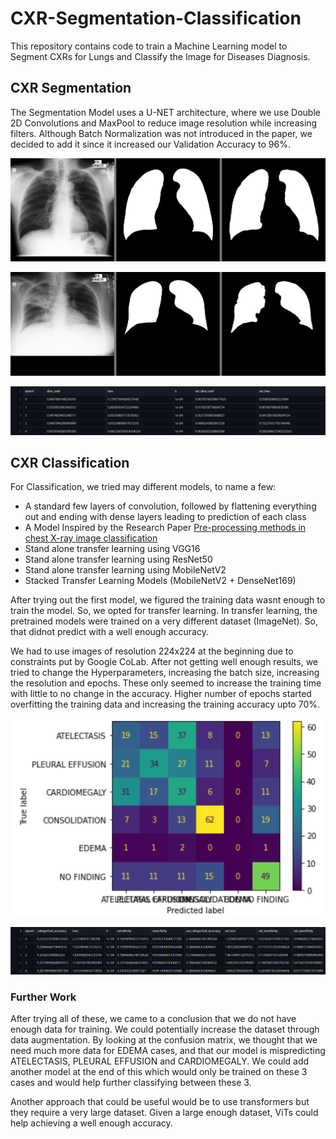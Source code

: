 # CXR-Segmentation-Classification

This repository contains code to train a Machine Learning model to Segment CXRs for Lungs and Classify the Image for Diseases Diagnosis.

## CXR Segmentation

The Segmentation Model uses a U-NET architecture, where we use Double 2D Convolutions and MaxPool to reduce image resolution while increasing filters.
Although Batch Normalization was not introduced in the paper, we decided to add it since it increased our Validation Accuracy to 96%.

![image](/Segmentation/Results/MCUCXR_0387_1.png "Prediction 01")

![image](/Segmentation/Results/MCUCXR_0399_1.png "Prediction 02")

![image](/Segmentation/Data_Segmentation.png "CSV_Segmentation")


## CXR Classification

For Classification, we tried may different models, to name a few:
* A standard few layers of convolution, followed by flattening everything out and ending with dense layers leading to prediction of each class
* A Model Inspired by the Research Paper [Pre-processing methods in chest X-ray image classification](https://journals.plos.org/plosone/article?id=10.1371/journal.pone.0265949)
* Stand alone transfer learning using VGG16
* Stand alone transfer learning using ResNet50
* Stand alone transfer learning using MobileNetV2
* Stacked Transfer Learning Models (MobileNetV2 + DenseNet169)

After trying out the first model, we figured the training data wasnt enough to train the model. So, we opted for transfer learning. In transfer learning, the pretrained models were trained on a very different dataset (ImageNet). So, that didnot predict with a well enough accuracy.

We had to use images of resolution 224x224 at the beginning due to constraints put by Google CoLab. After not getting well enough results, we tried to change the Hyperparameters, increasing the batch size, increasing the resolution and epochs. These only seemed to increase the training time with little to no change in the accuracy. Higher number of epochs started overfitting the training data and increasing the training accuracy upto 70%.

![image](/Classification/Confusion_Matrix.png "Confusion Matrix")

![image](/Classification/Data_Classification.png "CSV_Classification")

### Further Work

After trying all of these, we came to a conclusion that we do not have enough data for training. We could potentially increase the dataset through data augmentation. By looking at the confusion matrix, we thought that we need much more data for EDEMA cases, and that our model is mispredicting ATELECTASIS, PLEURAL EFFUSION and CARDIOMEGALY. We could add another model at the end of this which would only be trained on these 3 cases and would help further classifying between these 3.

Another approach that could be useful would be to use transformers but they require a very large dataset. Given a large enough dataset, ViTs could help achieving a well enough accuracy.

